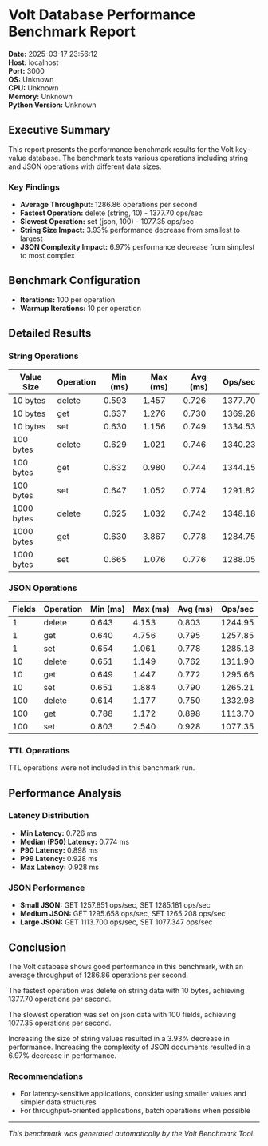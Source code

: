 # Volt Database Performance Benchmark Report

**Date:** 2025-03-17 23:56:12  
**Host:** localhost  
**Port:** 3000  
**OS:** Unknown  
**CPU:** Unknown  
**Memory:** Unknown  
**Python Version:** Unknown  

## Executive Summary

This report presents the performance benchmark results for the Volt key-value database. The benchmark tests various operations including string and JSON operations with different data sizes.

### Key Findings

- **Average Throughput:** 1286.86 operations per second
- **Fastest Operation:** delete (string, 10) - 1377.70 ops/sec
- **Slowest Operation:** set (json, 100) - 1077.35 ops/sec
- **String Size Impact:** 3.93% performance decrease from smallest to largest
- **JSON Complexity Impact:** 6.97% performance decrease from simplest to most complex

## Benchmark Configuration

- **Iterations:** 100 per operation
- **Warmup Iterations:** 10 per operation

## Detailed Results

### String Operations

| Value Size | Operation | Min (ms) | Max (ms) | Avg (ms) | Ops/sec |
|------------|-----------|----------|----------|----------|---------|
| 10 bytes | delete | 0.593 | 1.457 | 0.726 | 1377.70 |
| 10 bytes | get | 0.637 | 1.276 | 0.730 | 1369.28 |
| 10 bytes | set | 0.630 | 1.156 | 0.749 | 1334.53 |
| 100 bytes | delete | 0.629 | 1.021 | 0.746 | 1340.23 |
| 100 bytes | get | 0.632 | 0.980 | 0.744 | 1344.15 |
| 100 bytes | set | 0.647 | 1.052 | 0.774 | 1291.82 |
| 1000 bytes | delete | 0.625 | 1.032 | 0.742 | 1348.18 |
| 1000 bytes | get | 0.630 | 3.867 | 0.778 | 1284.75 |
| 1000 bytes | set | 0.665 | 1.076 | 0.776 | 1288.05 |

### JSON Operations

| Fields | Operation | Min (ms) | Max (ms) | Avg (ms) | Ops/sec |
|--------|-----------|----------|----------|----------|---------|
| 1 | delete | 0.643 | 4.153 | 0.803 | 1244.95 |
| 1 | get | 0.640 | 4.756 | 0.795 | 1257.85 |
| 1 | set | 0.654 | 1.061 | 0.778 | 1285.18 |
| 10 | delete | 0.651 | 1.149 | 0.762 | 1311.90 |
| 10 | get | 0.649 | 1.447 | 0.772 | 1295.66 |
| 10 | set | 0.651 | 1.884 | 0.790 | 1265.21 |
| 100 | delete | 0.614 | 1.177 | 0.750 | 1332.98 |
| 100 | get | 0.788 | 1.172 | 0.898 | 1113.70 |
| 100 | set | 0.803 | 2.540 | 0.928 | 1077.35 |

### TTL Operations

TTL operations were not included in this benchmark run.

## Performance Analysis

### Latency Distribution

- **Min Latency:** 0.726 ms
- **Median (P50) Latency:** 0.774 ms
- **P90 Latency:** 0.898 ms
- **P99 Latency:** 0.928 ms
- **Max Latency:** 0.928 ms

### JSON Performance

- **Small JSON:** GET 1257.851 ops/sec, SET 1285.181 ops/sec
- **Medium JSON:** GET 1295.658 ops/sec, SET 1265.208 ops/sec
- **Large JSON:** GET 1113.700 ops/sec, SET 1077.347 ops/sec

## Conclusion

The Volt database shows good performance in this benchmark, with an average throughput of 1286.86 operations per second.

The fastest operation was delete on string data with 10 bytes, achieving 1377.70 operations per second.

The slowest operation was set on json data with 100 fields, achieving 1077.35 operations per second.

Increasing the size of string values resulted in a 3.93% decrease in performance.
Increasing the complexity of JSON documents resulted in a 6.97% decrease in performance.

### Recommendations

- For latency-sensitive applications, consider using smaller values and simpler data structures
- For throughput-oriented applications, batch operations when possible

---

*This benchmark was generated automatically by the Volt Benchmark Tool.* 